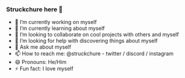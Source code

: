 ### Struckchure here 👋

- 🔭 I’m currently working on myself
- 🌱 I’m currently learning about myself
- 👯 I’m looking to collaborate on cool projects with others and myself
- 🤔 I’m looking for help with discovering things about myself
- 💬 Ask me about myself
- 📫 How to reach me: @struckchure - twitter / discord / instagram
- 😄 Pronouns: He/Him
- ⚡ Fun fact: I love myself
